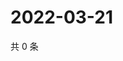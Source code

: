 # 2022-03-21

共 0 条

<!-- BEGIN WEIBO -->
<!-- 最后更新时间 Mon Mar 21 2022 14:01:12 GMT+0800 (China Standard Time) -->

<!-- END WEIBO -->

